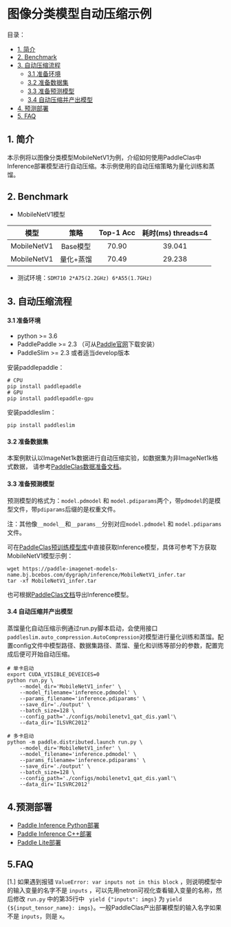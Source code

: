 # 图像分类模型自动压缩示例

目录：
- [1. 简介](#1简介)
- [2. Benchmark](#2Benchmark)
- [3. 自动压缩流程](#自动压缩流程)
  - [3.1 准备环境](#31-准备准备)
  - [3.2 准备数据集](#32-准备数据集)
  - [3.3 准备预测模型](#33-准备预测模型)
  - [3.4 自动压缩并产出模型](#34-自动压缩并产出模型)
- [4. 预测部署](#4预测部署)
- [5. FAQ](5FAQ)


## 1. 简介
本示例将以图像分类模型MobileNetV1为例，介绍如何使用PaddleClas中Inference部署模型进行自动压缩。本示例使用的自动压缩策略为量化训练和蒸馏。

## 2. Benchmark
- MobileNetV1模型

| 模型 | 策略 | Top-1 Acc | 耗时(ms) threads=4 |
|:------:|:------:|:------:|:------:|
| MobileNetV1 | Base模型 | 70.90 | 39.041 |
| MobileNetV1 | 量化+蒸馏 | 70.49 | 29.238|

- 测试环境：`SDM710 2*A75(2.2GHz) 6*A55(1.7GHz)`

## 3. 自动压缩流程

#### 3.1 准备环境

- python >= 3.6
- PaddlePaddle >= 2.3 （可从[Paddle官网](https://www.paddlepaddle.org.cn/install/quick?docurl=/documentation/docs/zh/install/pip/linux-pip.html)下载安装）
- PaddleSlim >= 2.3 或者适当develop版本

安装paddlepaddle：
```shell
# CPU
pip install paddlepaddle
# GPU
pip install paddlepaddle-gpu
```

安装paddleslim：
```shell
pip install paddleslim
```

#### 3.2 准备数据集
本案例默认以ImageNet1k数据进行自动压缩实验，如数据集为非ImageNet1k格式数据， 请参考[PaddleClas数据准备文档](https://github.com/PaddlePaddle/PaddleClas/blob/release/2.3/docs/zh_CN/data_preparation/classification_dataset.md)。


#### 3.3 准备预测模型
预测模型的格式为：`model.pdmodel` 和 `model.pdiparams`两个，带`pdmodel`的是模型文件，带`pdiparams`后缀的是权重文件。

注：其他像`__model__`和`__params__`分别对应`model.pdmodel` 和 `model.pdiparams`文件。

可在[PaddleClas预训练模型库](https://github.com/PaddlePaddle/PaddleClas/blob/release/2.3/docs/zh_CN/algorithm_introduction/ImageNet_models.md)中直接获取Inference模型，具体可参考下方获取MobileNetV1模型示例：

```shell
wget https://paddle-imagenet-models-name.bj.bcebos.com/dygraph/inference/MobileNetV1_infer.tar
tar -xf MobileNetV1_infer.tar
```
也可根据[PaddleClas文档](https://github.com/PaddlePaddle/PaddleClas/blob/release/2.3/docs/zh_CN/inference_deployment/export_model.md)导出Inference模型。

#### 3.4 自动压缩并产出模型

蒸馏量化自动压缩示例通过run.py脚本启动，会使用接口```paddleslim.auto_compression.AutoCompression```对模型进行量化训练和蒸馏。配置config文件中模型路径、数据集路径、蒸馏、量化和训练等部分的参数，配置完成后便可开始自动压缩。

```shell
# 单卡启动
export CUDA_VISIBLE_DEVEICES=0
python run.py \
    --model_dir='MobileNetV1_infer' \
    --model_filename='inference.pdmodel' \
    --params_filename='inference.pdiparams' \
    --save_dir='./output' \
    --batch_size=128 \
    --config_path='./configs/mobilenetv1_qat_dis.yaml'\
    --data_dir='ILSVRC2012'

# 多卡启动
python -m paddle.distributed.launch run.py \
    --model_dir='MobileNetV1_infer' \
    --model_filename='inference.pdmodel' \
    --params_filename='inference.pdiparams' \
    --save_dir='./output' \
    --batch_size=128 \
    --config_path='./configs/mobilenetv1_qat_dis.yaml'\
    --data_dir='ILSVRC2012'
```


## 4.预测部署

- [Paddle Inference Python部署](https://github.com/PaddlePaddle/PaddleSeg/blob/release/2.5/docs/deployment/inference/python_inference.md)
- [Paddle Inference C++部署](https://github.com/PaddlePaddle/PaddleSeg/blob/release/2.5/docs/deployment/inference/cpp_inference.md)
- [Paddle Lite部署](https://github.com/PaddlePaddle/PaddleSeg/blob/release/2.5/docs/deployment/lite/lite.md)

## 5.FAQ
[1.] 如果遇到报错 ```ValueError: var inputs not in this block``` ，则说明模型中的输入变量的名字不是 ```inputs``` ，可以先用netron可视化查看输入变量的名称，然后修改 ```run.py``` 中的第35行中 ``` yield {"inputs": imgs}``` 为 ```yield {${input_tensor_name}: imgs}```。一般PaddleClas产出部署模型的输入名字如果不是 ```inputs```，则是 ```x```。
